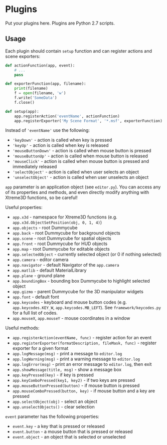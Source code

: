 # Plugins
Put your plugins here. Plugins are Python 2.7 scripts.

## Usage
Each plugin should contain `setup` function and can register actions and scene exporters:

```python
def actionFunction(app, event):
    # ...
    pass

def exporterFunction(app, filename):
    print(filename)
    f = open(filename, 'w')
    f.write('SomeData')
    f.close()

def setup(app):
    app.registerAction('eventName', actionFunction)
    app.registerExporter('My Scene Format', '*.msf', exporterFunction)
```

Instead of `'eventName'` use the following:
- `'keyDown'` - action is called when key is pressed
- `'keyUp'` - action is called when key is released
- `'mouseButtonDown'` - action is called when mouse button is pressed
- `'mouseButtonUp'` - action is called when mouse button is released
- `'mouseClick'` - action is called when mouse button is pressed and immediately released
- `'selectObject'` - action is called when user selects an object
- `'unselectObject'` - action is called when user unselects an object

`app` parameter is an application object (see `editor.py`). You can access any of its properties and methods, and even directly modify anything with Xtreme3D functions, so be careful!

Useful properties:
- `app.x3d` - namespace for Xtreme3D functions (e.g. `app.x3d.ObjectSetPosition(obj, 0, 1, 4)`)
- `app.objects` - root Dummycube
- `app.back` - root Dummycube for background objects
- `app.scene` - root Dummycube for spatial objects
- `app.front` - root Dummycube for HUD objects
- `app.map` - root Dummycube for editable objects
- `app.selectedObject` - currently selected object (or 0 if nothing selected)
- `app.camera` - editor camera
- `app.navigator` - default Navigator of the `app.camera`
- `app.matlib` - default MaterialLibrary
- `app.plane` - ground plane
- `app.boundingBox` - bounding box Dummycube to highlight selected object
- `app.gizmo` - parent Dummycube for the 3D manipulator widgets
- `app.font` - default font
- `app.keycodes` - keyboard and mouse button codes (e.g. `app.keycodes.KEY_W`, `app.keycodes.MB_LEFT`). See `framework/keycodes.py` for a full list of codes.
- `app.mouseX`, `app.mouseY` - mouse coordinates in a window

Useful methods:
- `app.registerAction(eventName, func)` - register action for an event
- `app.registerExporter(formatDescription, fileMask, func)` - register exporter for a given format
- `app.logMessage(msg)` - print a message to `editor.log`
- `app.logWarning(msg)` - print a warning message to `editor.log`
- `app.logError(msg)` - print an error message to `editor.log`, then exit
- `app.showMessage(title, msg)` - show a message box
- `app.keyPressed(key)` - if key is pressed
- `app.keyComboPressed(key1, key2)` - if two keys are pressed
- `app.mouseButtonPressed(button)` - if mouse button is pressed
- `app.mouseComboPressed(button, key)` - if mouse button and a key are pressed
- `app.selectObject(obj)` - select an object
- `app.unselectObjects()` - clear selection

`event` parameter has the following properties:
- `event.key` - a key that is pressed or released
- `event.button` - a mouse button that is pressed or released
- `event.object` - an object that is selected or unselected
